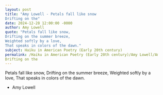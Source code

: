 ```yaml
---
layout: post
title: "Amy Lowell - Petals fall like snow
Drifting on the"
date: 2024-12-28 12:00:00 -0000
author: Amy Lowell
quote: "Petals fall like snow,
Drifting on the summer breeze,
Weighted softly by a love,
That speaks in colors of the dawn."
subject: Haiku in American Poetry (Early 20th century)
permalink: /Haiku in American Poetry (Early 20th century)/Amy Lowell/Amy Lowell - Petals fall like snow
Drifting on the
---
```


Petals fall like snow,
Drifting on the summer breeze,
Weighted softly by a love,
That speaks in colors of the dawn.

- Amy Lowell
